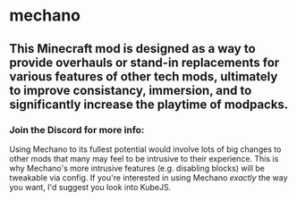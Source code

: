 # mechano

## This Minecraft mod is designed as a way to provide overhauls or stand-in replacements for various features of other tech mods, ultimately to improve consistancy, immersion, and to significantly increase the playtime of modpacks.

### Join the Discord for more info:

Using Mechano to its fullest potential would involve lots of big changes to other mods that many may feel to be intrusive to their experience. This is why Mechano's more intrusive features (e.g. disabling blocks) will be tweakable via config. If you're interested in using Mechano *exactly* the way you want, I'd suggest you look into KubeJS.
